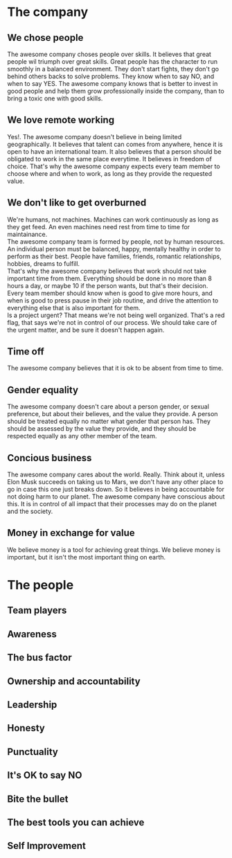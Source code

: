 # The company

## We chose people

The awesome company choses people over skills. It believes that great people wil triumph over great skills.
Great people has the character to run smoothly in a balanced environment. They don't start fights, they don't go behind others backs to solve problems. They know when to say NO, and when to say YES.
The awesome company knows that is better to invest in good people and help them grow professionally inside the company, than to bring a toxic one with good skills.

## We love remote working

Yes!. The awesome company doesn't believe in being limited geographically. It believes that talent can comes from anywhere, hence it is open to have an international team. It also believes that a person should be obligated to work in the same place everytime. It believes in freedom of choice. That's why the awesome company expects every team member to choose where and when to work, as long as they provide the requested value.

## We don't like to get overburned

We're humans, not machines. Machines can work continuously as long as they get feed. An even machines need rest from time to time for maintainance.  
The awesome company team is formed by people, not by human resources. An individual person must be balanced, happy, mentally healthy in order to perform as their best. People have families, friends, romantic relationships, hobbies, dreams to fulfill.  
That's why the awesome company believes that work should not take important time from them. Everything should be done in no more than 8 hours a day, or maybe 10 if the person wants, but that's their decision. Every team member should know when is good to give more hours, and when is good to press pause in their job routine, and drive the attention to everything else that is also important for them.  
Is a project urgent? That means we're not being well organized. That's a red flag, that says we're not in control of our process. We should take care of the urgent matter, and be sure it doesn't happen again.

## Time off

The awesome company believes that it is ok to be absent from time to time.

## Gender equality

The awesome company doesn't care about a person gender, or sexual preference, but about their believes, and the value they provide.
A person should be treated equally no matter what gender that person has. They should be assessed by the value they provide, and they should be respected equally as any other member of the team.

## Concious business

The awesome company cares about the world. Really. Think about it, unless Elon Musk succeeds on taking us to Mars, we don't have any other place to go in case this one just breaks down. So it believes in being accountable for not doing harm to our planet.
The awesome company have conscious about this. It is in control of all impact that their processes may do on the planet and the society. 

## Money in exchange for value

We believe money is a tool for achieving great things. We believe money is important, but it isn't the most important thing on earth.

# The people

## Team players
## Awareness
## The bus factor
## Ownership and accountability
## Leadership
## Honesty
## Punctuality
## It's OK to say NO
## Bite the bullet
## The best tools you can achieve
## Self Improvement